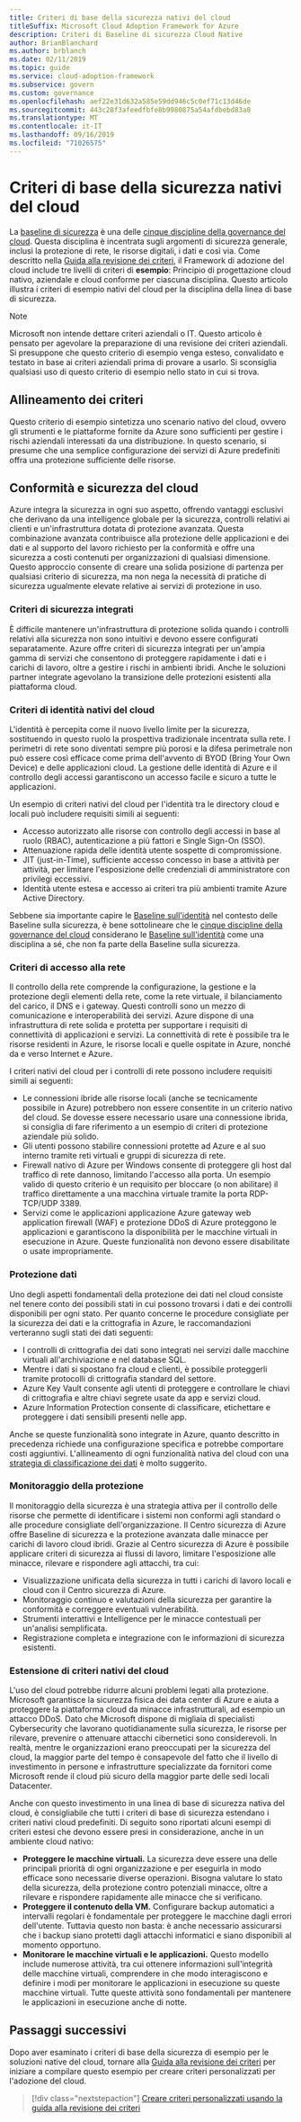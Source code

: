 ```yaml
---
title: Criteri di base della sicurezza nativi del cloud
titleSuffix: Microsoft Cloud Adoption Framework for Azure
description: Criteri di Baseline di sicurezza Cloud Native
author: BrianBlanchard
ms.author: brblanch
ms.date: 02/11/2019
ms.topic: guide
ms.service: cloud-adoption-framework
ms.subservice: govern
ms.custom: governance
ms.openlocfilehash: aef22e31d632a585e59dd946c5c0ef71c13d46de
ms.sourcegitcommit: 443c28f3afeedfbfe8b9980875a54afdbebd83a8
ms.translationtype: MT
ms.contentlocale: it-IT
ms.lasthandoff: 09/16/2019
ms.locfileid: "71026575"
---
```

# <a name="cloud-native-security-baseline-policy"></a>Criteri di base della sicurezza nativi del cloud

La [baseline di sicurezza](./index.md) è una delle [cinque discipline della governance del cloud](../governance-disciplines.md). Questa disciplina è incentrata sugli argomenti di sicurezza generale, inclusi la protezione di rete, le risorse digitali, i dati e così via. Come descritto nella [Guida alla revisione dei criteri](../policy-compliance/cloud-policy-review.md), il Framework di adozione del cloud include tre livelli di criteri di **esempio**: Principio di progettazione cloud nativo, aziendale e cloud conforme per ciascuna disciplina. Questo articolo illustra i criteri di esempio nativi del cloud per la disciplina della linea di base di sicurezza.

> [!NOTE]
> Microsoft non intende dettare criteri aziendali o IT. Questo articolo è pensato per agevolare la preparazione di una revisione dei criteri aziendali. Si presuppone che questo criterio di esempio venga esteso, convalidato e testato in base ai criteri aziendali prima di provare a usarlo. Si sconsiglia qualsiasi uso di questo criterio di esempio nello stato in cui si trova.

## <a name="policy-alignment"></a>Allineamento dei criteri

Questo criterio di esempio sintetizza uno scenario nativo del cloud, ovvero gli strumenti e le piattaforme fornite da Azure sono sufficienti per gestire i rischi aziendali interessati da una distribuzione. In questo scenario, si presume che una semplice configurazione dei servizi di Azure predefiniti offra una protezione sufficiente delle risorse.

## <a name="cloud-security-and-compliance"></a>Conformità e sicurezza del cloud

Azure integra la sicurezza in ogni suo aspetto, offrendo vantaggi esclusivi che derivano da una intelligence globale per la sicurezza, controlli relativi ai clienti e un'infrastruttura dotata di protezione avanzata. Questa combinazione avanzata contribuisce alla protezione delle applicazioni e dei dati e al supporto del lavoro richiesto per la conformità e offre una sicurezza a costi contenuti per organizzazioni di qualsiasi dimensione. Questo approccio consente di creare una solida posizione di partenza per qualsiasi criterio di sicurezza, ma non nega la necessità di pratiche di sicurezza ugualmente elevate relative ai servizi di protezione in uso.

### <a name="built-in-security-controls"></a>Criteri di sicurezza integrati

È difficile mantenere un'infrastruttura di protezione solida quando i controlli relativi alla sicurezza non sono intuitivi e devono essere configurati separatamente. Azure offre criteri di sicurezza integrati per un'ampia gamma di servizi che consentono di proteggere rapidamente i dati e i carichi di lavoro, oltre a gestire i rischi in ambienti ibridi. Anche le soluzioni partner integrate agevolano la transizione delle protezioni esistenti alla piattaforma cloud.

### <a name="cloud-native-identity-policies"></a>Criteri di identità nativi del cloud

L'identità è percepita come il nuovo livello limite per la sicurezza, sostituendo in questo ruolo la prospettiva tradizionale incentrata sulla rete. I perimetri di rete sono diventati sempre più porosi e la difesa perimetrale non può essere così efficace come prima dell'avvento di BYOD (Bring Your Own Device) e delle applicazioni cloud. La gestione delle identità di Azure e il controllo degli accessi garantiscono un accesso facile e sicuro a tutte le applicazioni.

Un esempio di criteri nativi del cloud per l'identità tra le directory cloud e locali può includere requisiti simili ai seguenti:

- Accesso autorizzato alle risorse con controllo degli accessi in base al ruolo (RBAC), autenticazione a più fattori e Single Sign-On (SSO).
- Attenuazione rapida delle identità utente sospette di compromissione.
- JIT (just-in-Time), sufficiente accesso concesso in base a attività per attività, per limitare l'esposizione delle credenziali di amministratore con privilegi eccessivi.
- Identità utente estesa e accesso ai criteri tra più ambienti tramite Azure Active Directory.

Sebbene sia importante capire le [Baseline sull'identità](../identity-baseline/index.md) nel contesto delle Baseline sulla sicurezza, è bene sottolineare che le [cinque discipline della governance del cloud](../index.md) considerano le [Baseline sull'identità](../identity-baseline/index.md) come una disciplina a sé, che non fa parte della Baseline sulla sicurezza.

### <a name="network-access-policies"></a>Criteri di accesso alla rete

Il controllo della rete comprende la configurazione, la gestione e la protezione degli elementi della rete, come la rete virtuale, il bilanciamento del carico, il DNS e i gateway. Questi controlli sono un mezzo di comunicazione e interoperabilità dei servizi. Azure dispone di una infrastruttura di rete solida e protetta per supportare i requisiti di connettività di applicazioni e servizi. La connettività di rete è possibile tra le risorse residenti in Azure, le risorse locali e quelle ospitate in Azure, nonché da e verso Internet e Azure.

I criteri nativi del cloud per i controlli di rete possono includere requisiti simili ai seguenti:

- Le connessioni ibride alle risorse locali (anche se tecnicamente possibile in Azure) potrebbero non essere consentite in un criterio nativo del cloud. Se dovesse essere necessario usare una connessione ibrida, si consiglia di fare riferimento a un esempio di criteri di protezione aziendale più solido.
- Gli utenti possono stabilire connessioni protette ad Azure e al suo interno tramite reti virtuali e gruppi di sicurezza di rete.
- Firewall nativo di Azure per Windows consente di proteggere gli host dal traffico di rete dannoso, limitando l'accesso alla porta. Un esempio valido di questo criterio è un requisito per bloccare (o non abilitare) il traffico direttamente a una macchina virtuale tramite la porta RDP-TCP/UDP 3389.
- Servizi come le applicazioni applicazione Azure gateway web application firewall (WAF) e protezione DDoS di Azure proteggono le applicazioni e garantiscono la disponibilità per le macchine virtuali in esecuzione in Azure. Queste funzionalità non devono essere disabilitate o usate impropriamente.

### <a name="data-protection"></a>Protezione dati

Uno degli aspetti fondamentali della protezione dei dati nel cloud consiste nel tenere conto dei possibili stati in cui possono trovarsi i dati e dei controlli disponibili per ogni stato. Per quanto concerne le procedure consigliate per la sicurezza dei dati e la crittografia in Azure, le raccomandazioni verteranno sugli stati dei dati seguenti:

- I controlli di crittografia dei dati sono integrati nei servizi dalle macchine virtuali all'archiviazione e nel database SQL.
- Mentre i dati si spostano fra cloud e clienti, è possibile proteggerli tramite protocolli di crittografia standard del settore.
- Azure Key Vault consente agli utenti di proteggere e controllare le chiavi di crittografia e altre chiavi segrete usate da app e servizi cloud.
- Azure Information Protection consente di classificare, etichettare e proteggere i dati sensibili presenti nelle app.

Anche se queste funzionalità sono integrate in Azure, quanto descritto in precedenza richiede una configurazione specifica e potrebbe comportare costi aggiuntivi. L'allineamento di ogni funzionalità nativa del cloud con una [strategia di classificazione dei dati](../policy-compliance/data-classification.md) è molto suggerito.

### <a name="security-monitoring"></a>Monitoraggio della protezione

Il monitoraggio della sicurezza è una strategia attiva per il controllo delle risorse che permette di identificare i sistemi non conformi agli standard o alle procedure consigliate dell'organizzazione. Il Centro sicurezza di Azure offre Baseline di sicurezza e la protezione avanzata dalle minacce per carichi di lavoro cloud ibridi. Grazie al Centro sicurezza di Azure è possibile applicare criteri di sicurezza ai flussi di lavoro, limitare l'esposizione alle minacce, rilevare e rispondere agli attacchi, tra cui:

- Visualizzazione unificata della sicurezza in tutti i carichi di lavoro locali e cloud con il Centro sicurezza di Azure.
- Monitoraggio continuo e valutazioni della sicurezza per garantire la conformità e correggere eventuali vulnerabilità.
- Strumenti interattivi e Intelligence per le minacce contestuali per un'analisi semplificata.
- Registrazione completa e integrazione con le informazioni di sicurezza esistenti.

### <a name="extending-cloud-native-policies"></a>Estensione di criteri nativi del cloud

L'uso del cloud potrebbe ridurre alcuni problemi legati alla protezione. Microsoft garantisce la sicurezza fisica dei data center di Azure e aiuta a proteggere la piattaforma cloud da minacce infrastrutturali, ad esempio un attacco DDoS. Dato che Microsoft dispone di migliaia di specialisti Cybersecurity che lavorano quotidianamente sulla sicurezza, le risorse per rilevare, prevenire o attenuare attacchi cibernetici sono considerevoli. In realtà, mentre le organizzazioni erano preoccupati per la sicurezza del cloud, la maggior parte del tempo è consapevole del fatto che il livello di investimento in persone e infrastrutture specializzate da fornitori come Microsoft rende il cloud più sicuro della maggior parte delle sedi locali Datacenter.

Anche con questo investimento in una linea di base di sicurezza nativa del cloud, è consigliabile che tutti i criteri di base di sicurezza estendano i criteri nativi cloud predefiniti. Di seguito sono riportati alcuni esempi di criteri estesi che devono essere presi in considerazione, anche in un ambiente cloud nativo:

- **Proteggere le macchine virtuali.** La sicurezza deve essere una delle principali priorità di ogni organizzazione e per eseguirla in modo efficace sono necessarie diverse operazioni. Bisogna valutare lo stato della sicurezza, della protezione contro potenziali minacce, oltre a rilevare e rispondere rapidamente alle minacce che si verificano.
- **Proteggere il contenuto della VM.** Configurare backup automatici a intervalli regolari è fondamentale per proteggere le macchine dagli errori dell'utente. Tuttavia questo non basta: è anche necessario assicurarsi che i backup siano protetti dagli attacchi informatici e siano disponibili al momento opportuno.
- **Monitorare le macchine virtuali e le applicazioni.** Questo modello include numerose attività, tra cui ottenere informazioni sull'integrità delle macchine virtuali, comprendere in che modo interagiscono e definire i modi per monitorare le applicazioni in esecuzione su queste macchine virtuali. Tutte queste attività sono fondamentali per mantenere le applicazioni in esecuzione anche di notte.

## <a name="next-steps"></a>Passaggi successivi

Dopo aver esaminato i criteri di base della sicurezza di esempio per le soluzioni native del cloud, tornare alla [Guida alla revisione dei criteri](../policy-compliance/cloud-policy-review.md) per iniziare a compilare questo esempio per creare criteri personalizzati per l'adozione del cloud.

> [!div class="nextstepaction"]
> [Creare criteri personalizzati usando la guida alla revisione dei criteri](../policy-compliance/cloud-policy-review.md)
